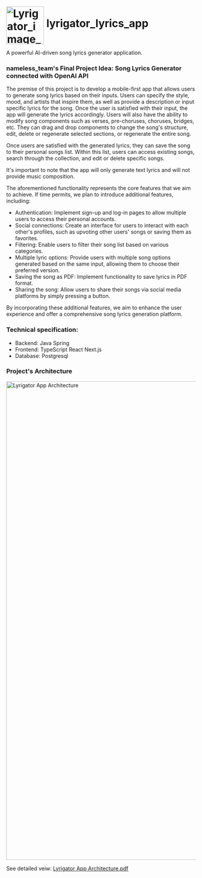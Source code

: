 # <img src="https://github.com/AnastasiaKurayshevich/nameless_lyrics_app/assets/48127840/daf2c645-b823-4f34-ac71-eaf9da172377" alt="Lyrigator_image_1-modified" width="100" style="vertical-align: middle; margin-bottom: -5px;"> lyrigator_lyrics_app

A powerful AI-driven song lyrics generator application. 

### nameless_team's Final Project Idea: Song Lyrics Generator connected with OpenAI API
The premise of this project is to develop a mobile-first app that allows users to generate song lyrics based on their inputs. Users can specify the style, mood, and artists that inspire them, as well as provide a description or input specific lyrics for the song. Once the user is satisfied with their input, the app will generate the lyrics accordingly. Users will also have the ability to modify song components such as verses, pre-choruses, choruses, bridges, etc. They can drag and drop components to change the song's structure, edit, delete or regenerate selected sections, or regenerate the entire song.

Once users are satisfied with the generated lyrics, they can save the song to their personal songs list. Within this list, users can access existing songs, search through the collection, and edit or delete specific songs.

It's important to note that the app will only generate text lyrics and will not provide music composition.

The aforementioned functionality represents the core features that we aim to achieve. If time permits, we plan to introduce additional features, including:

- Authentication: Implement sign-up and log-in pages to allow multiple users to access their personal accounts.
- Social connections: Create an interface for users to interact with each other's profiles, such as upvoting other users' songs or saving them as favorites.
- Filtering: Enable users to filter their song list based on various categories.
- Multiple lyric options: Provide users with multiple song options generated based on the same input, allowing them to choose their preferred version.
- Saving the song as PDF: Implement functionality to save lyrics in PDF format.
- Sharing the song: Allow users to share their songs via social media platforms by simply pressing a button.

By incorporating these additional features, we aim to enhance the user experience and offer a comprehensive song lyrics generation platform.

### Technical specification: 

- Backend: Java Spring
- Frontend: TypeScript React Next.js
- Database: Postgresql

### Project's Architecture 

<img width="1269" alt="Lyrigator App Architecture" src="https://github.com/AnastasiaKurayshevich/nameless_lyrics_app/assets/125829513/417e2a5c-c147-4b7a-95c3-5c263e12ce20">


See detailed veiw: [Lyrigator App Architecture.pdf](https://github.com/AnastasiaKurayshevich/nameless_lyrics_app/files/12048292/Lyrigator.App.Architecture.pdf)



